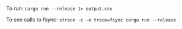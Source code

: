 To run:
`cargo run --release 1> output.csv`

To see calls to fsync:
`strace -c -e trace=fsync cargo run --release`
